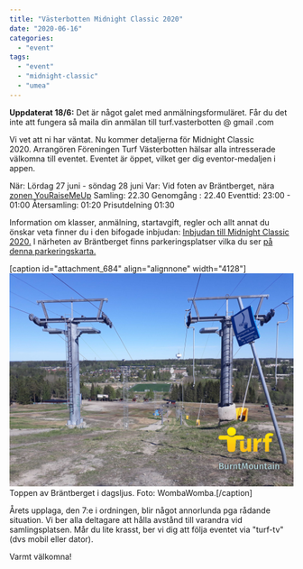 ```yaml
---
title: "Västerbotten Midnight Classic 2020"
date: "2020-06-16"
categories: 
  - "event"
tags: 
  - "event"
  - "midnight-classic"
  - "umea"
---
```


**Uppdaterat 18/6:** Det är något galet med anmälningsformuläret. Får du det inte att fungera så maila din anmälan till turf.vasterbotten @ gmail .com

Vi vet att ni har väntat. Nu kommer detaljerna för Midnight Classic 2020. Arrangören Föreningen Turf Västerbotten hälsar alla intresserade välkomna till eventet. Eventet är öppet, vilket ger dig eventor-medaljen i appen.

När: Lördag 27 juni - söndag 28 juni Var: Vid foten av Bräntberget, nära [zonen YouRaiseMeUp](https://turfgame.com/map/YouRaiseMeUp) Samling: 22.30 Genomgång : 22.40 Eventtid: 23:00 - 01:00 Återsamling: 01:20 Prisutdelning 01:30

Information om klasser, anmälning, startavgift, regler och allt annat du önskar veta finner du i den bifogade inbjudan: [Inbjudan till Midnight Classic 2020.](http://www.turfvasterbotten.se/wp-content/uploads/2020/06/inbjudan-till-midnight-classic-2020.pdf "Inbjudan till Midnight Classic 2020") I närheten av Bräntberget finns parkeringsplatser vilka du ser [på denna parkeringskarta.](http://www.turfvasterbotten.se/wp-content/uploads/2020/06/mc-2020-p-plats.pdf "MC 2020 P-plats")

\[caption id="attachment\_684" align="alignnone" width="4128"\]![1590930204015](images/1590930204015.jpg) Toppen av Bräntberget i dagsljus. Foto: WombaWomba.\[/caption\]

Årets upplaga, den 7:e i ordningen, blir något annorlunda pga rådande situation. Vi ber alla deltagare att hålla avstånd till varandra vid samlingsplatsen. Mår du lite krasst, ber vi dig att följa eventet via "turf-tv" (dvs mobil eller dator).

Varmt välkomna!
